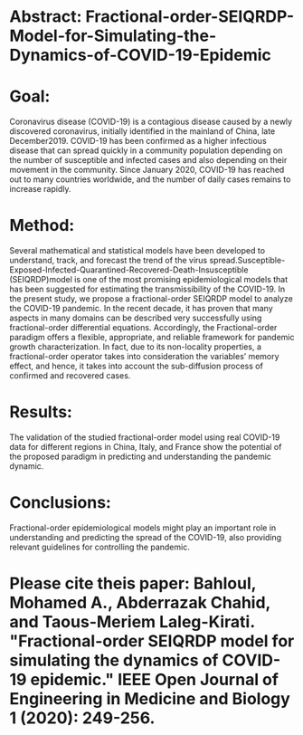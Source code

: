 # Abstract: Fractional-order-SEIQRDP-Model-for-Simulating-the-Dynamics-of-COVID-19-Epidemic

# Goal: 
Coronavirus disease (COVID-19)  is  a  contagious   disease   caused   by   a   newly   discovered   coronavirus, initially   identified   in   the   mainland   of  China,   late   December2019.   COVID-19   has   been   confirmed   as   a   higher   infectious disease   that   can   spread   quickly   in   a   community population depending on  the  number  of  susceptible  and  infected  cases  and also   depending   on   their   movement   in   the   community.   Since January  2020,  COVID-19  has  reached  out  to  many  countries worldwide,  and  the  number  of  daily  cases  remains  to  increase rapidly. 

# Method:
Several mathematical and statistical models have been developed to understand,  track,  and  forecast  the  trend of   the   virus   spread.Susceptible-Exposed-Infected-Quarantined-Recovered-Death-Insusceptible (SEIQRDP)model  is  one  of  the most  promising  epidemiological  models  that  has  been  suggested for estimating the transmissibility of the COVID-19. In the present study, we propose a fractional-order SEIQRDP model to analyze the COVID-19 pandemic. In the recent decade, it has proven that many aspects in many domains can be described very successfully using fractional-order differential equations.  Accordingly, the Fractional-order paradigm offers a flexible, appropriate,  and reliable framework for pandemic growth characterization. In fact, due to its non-locality properties, a fractional-order operator takes into consideration the variables’ memory effect, and hence,  it takes  into  account  the  sub-diffusion  process  of  confirmed  and recovered cases.

# Results:
The validation of the studied fractional-order model using real COVID-19  data  for  different  regions  in China,  Italy,  and  France  show  the  potential  of  the  proposed paradigm in predicting and understanding the pandemic dynamic.

# Conclusions:
Fractional-order epidemiological models might play an important role in understanding and predicting the spread of the COVID-19, also providing relevant guidelines for controlling the pandemic.

# Please cite theis paper: Bahloul, Mohamed A., Abderrazak Chahid, and Taous-Meriem Laleg-Kirati. "Fractional-order SEIQRDP model for simulating the dynamics of COVID-19 epidemic." IEEE Open Journal of Engineering in Medicine and Biology 1 (2020): 249-256.
